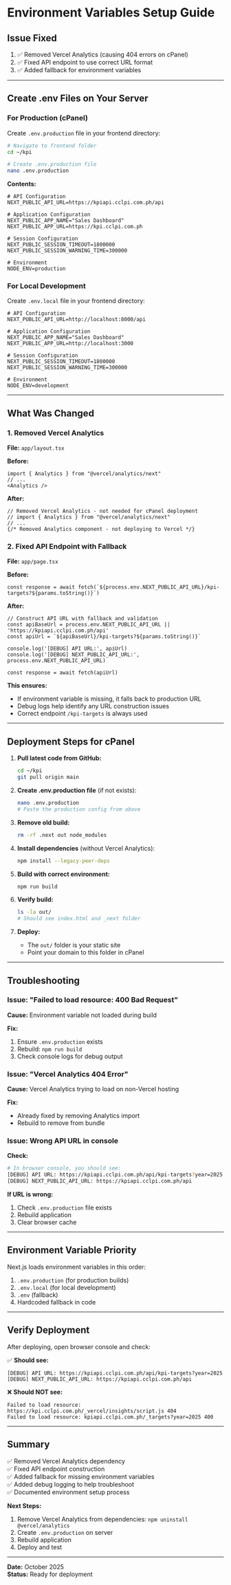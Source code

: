 # Environment Variables Setup Guide

## Issue Fixed

1. ✅ Removed Vercel Analytics (causing 404 errors on cPanel)
2. ✅ Fixed API endpoint to use correct URL format
3. ✅ Added fallback for environment variables

---

## Create .env Files on Your Server

### For Production (cPanel)

Create `.env.production` file in your frontend directory:

```bash
# Navigate to frontend folder
cd ~/kpi

# Create .env.production file
nano .env.production
```

**Contents:**
```env
# API Configuration
NEXT_PUBLIC_API_URL=https://kpiapi.cclpi.com.ph/api

# Application Configuration
NEXT_PUBLIC_APP_NAME="Sales Dashboard"
NEXT_PUBLIC_APP_URL=https://kpi.cclpi.com.ph

# Session Configuration
NEXT_PUBLIC_SESSION_TIMEOUT=1800000
NEXT_PUBLIC_SESSION_WARNING_TIME=300000

# Environment
NODE_ENV=production
```

### For Local Development

Create `.env.local` file in your frontend directory:

```env
# API Configuration
NEXT_PUBLIC_API_URL=http://localhost:8000/api

# Application Configuration
NEXT_PUBLIC_APP_NAME="Sales Dashboard"
NEXT_PUBLIC_APP_URL=http://localhost:3000

# Session Configuration
NEXT_PUBLIC_SESSION_TIMEOUT=1800000
NEXT_PUBLIC_SESSION_WARNING_TIME=300000

# Environment
NODE_ENV=development
```

---

## What Was Changed

### 1. Removed Vercel Analytics

**File:** `app/layout.tsx`

**Before:**
```tsx
import { Analytics } from "@vercel/analytics/next"
// ...
<Analytics />
```

**After:**
```tsx
// Removed Vercel Analytics - not needed for cPanel deployment
// import { Analytics } from "@vercel/analytics/next"
// ...
{/* Removed Analytics component - not deploying to Vercel */}
```

### 2. Fixed API Endpoint with Fallback

**File:** `app/page.tsx`

**Before:**
```tsx
const response = await fetch(`${process.env.NEXT_PUBLIC_API_URL}/kpi-targets?${params.toString()}`)
```

**After:**
```tsx
// Construct API URL with fallback and validation
const apiBaseUrl = process.env.NEXT_PUBLIC_API_URL || 'https://kpiapi.cclpi.com.ph/api'
const apiUrl = `${apiBaseUrl}/kpi-targets?${params.toString()}`

console.log('[DEBUG] API URL:', apiUrl)
console.log('[DEBUG] NEXT_PUBLIC_API_URL:', process.env.NEXT_PUBLIC_API_URL)

const response = await fetch(apiUrl)
```

**This ensures:**
- If environment variable is missing, it falls back to production URL
- Debug logs help identify any URL construction issues
- Correct endpoint `/kpi-targets` is always used

---

## Deployment Steps for cPanel

1. **Pull latest code from GitHub:**
   ```bash
   cd ~/kpi
   git pull origin main
   ```

2. **Create .env.production file** (if not exists):
   ```bash
   nano .env.production
   # Paste the production config from above
   ```

3. **Remove old build:**
   ```bash
   rm -rf .next out node_modules
   ```

4. **Install dependencies** (without Vercel Analytics):
   ```bash
   npm install --legacy-peer-deps
   ```

5. **Build with correct environment:**
   ```bash
   npm run build
   ```

6. **Verify build:**
   ```bash
   ls -la out/
   # Should see index.html and _next folder
   ```

7. **Deploy:**
   - The `out/` folder is your static site
   - Point your domain to this folder in cPanel

---

## Troubleshooting

### Issue: "Failed to load resource: 400 Bad Request"

**Cause:** Environment variable not loaded during build

**Fix:**
1. Ensure `.env.production` exists
2. Rebuild: `npm run build`
3. Check console logs for debug output

### Issue: "Vercel Analytics 404 Error"

**Cause:** Vercel Analytics trying to load on non-Vercel hosting

**Fix:** 
- Already fixed by removing Analytics import
- Rebuild to remove from bundle

### Issue: Wrong API URL in console

**Check:**
```bash
# In browser console, you should see:
[DEBUG] API URL: https://kpiapi.cclpi.com.ph/api/kpi-targets?year=2025
[DEBUG] NEXT_PUBLIC_API_URL: https://kpiapi.cclpi.com.ph/api
```

**If URL is wrong:**
1. Check `.env.production` file exists
2. Rebuild application
3. Clear browser cache

---

## Environment Variable Priority

Next.js loads environment variables in this order:
1. `.env.production` (for production builds)
2. `.env.local` (for local development)
3. `.env` (fallback)
4. Hardcoded fallback in code

---

## Verify Deployment

After deploying, open browser console and check:

✅ **Should see:**
```
[DEBUG] API URL: https://kpiapi.cclpi.com.ph/api/kpi-targets?year=2025
[DEBUG] NEXT_PUBLIC_API_URL: https://kpiapi.cclpi.com.ph/api
```

❌ **Should NOT see:**
```
Failed to load resource: https://kpi.cclpi.com.ph/_vercel/insights/script.js 404
Failed to load resource: kpiapi.cclpi.com.ph/_targets?year=2025 400
```

---

## Summary

✅ Removed Vercel Analytics dependency  
✅ Fixed API endpoint construction  
✅ Added fallback for missing environment variables  
✅ Added debug logging to help troubleshoot  
✅ Documented environment setup process  

**Next Steps:**
1. Remove Vercel Analytics from dependencies: `npm uninstall @vercel/analytics`
2. Create `.env.production` on server
3. Rebuild application
4. Deploy and test

---

**Date:** October 2025  
**Status:** Ready for deployment

